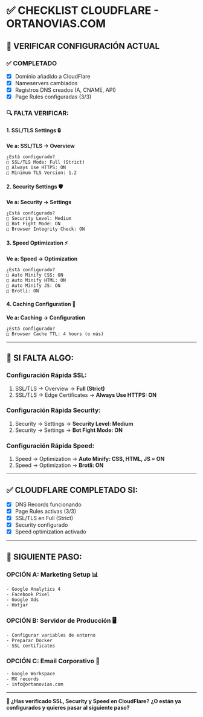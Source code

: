 # ✅ CHECKLIST CLOUDFLARE - ORTANOVIAS.COM

## 🎯 VERIFICAR CONFIGURACIÓN ACTUAL

### ✅ **COMPLETADO**
- [x] Dominio añadido a CloudFlare
- [x] Nameservers cambiados 
- [x] Registros DNS creados (A, CNAME, API)
- [x] Page Rules configuradas (3/3)

### 🔍 **FALTA VERIFICAR:**

#### 1. **SSL/TLS Settings** 🔒
**Ve a: SSL/TLS → Overview**
```
¿Está configurado?
□ SSL/TLS Mode: Full (Strict)
□ Always Use HTTPS: ON
□ Minimum TLS Version: 1.2
```

#### 2. **Security Settings** 🛡️
**Ve a: Security → Settings**
```
¿Está configurado?
□ Security Level: Medium  
□ Bot Fight Mode: ON
□ Browser Integrity Check: ON
```

#### 3. **Speed Optimization** ⚡
**Ve a: Speed → Optimization**
```
¿Está configurado?
□ Auto Minify CSS: ON
□ Auto Minify HTML: ON
□ Auto Minify JS: ON
□ Brotli: ON
```

#### 4. **Caching Configuration** 💾
**Ve a: Caching → Configuration**
```
¿Está configurado?
□ Browser Cache TTL: 4 hours (o más)
```

---

## 🚀 **SI FALTA ALGO:**

### **Configuración Rápida SSL:**
1. SSL/TLS → Overview → **Full (Strict)**
2. SSL/TLS → Edge Certificates → **Always Use HTTPS: ON**

### **Configuración Rápida Security:**
1. Security → Settings → **Security Level: Medium**
2. Security → Settings → **Bot Fight Mode: ON**

### **Configuración Rápida Speed:**
1. Speed → Optimization → **Auto Minify: CSS, HTML, JS = ON**
2. Speed → Optimization → **Brotli: ON**

---

## ✅ **CLOUDFLARE COMPLETADO SI:**

- [x] DNS Records funcionando
- [x] Page Rules activas (3/3)
- [x] SSL/TLS en Full (Strict)
- [x] Security configurado
- [x] Speed optimization activado

---

## 🎯 **SIGUIENTE PASO:**

### **OPCIÓN A: Marketing Setup** 📊
```
- Google Analytics 4
- Facebook Pixel
- Google Ads
- Hotjar
```

### **OPCIÓN B: Servidor de Producción** 🖥️
```
- Configurar variables de entorno
- Preparar Docker
- SSL certificates
```

### **OPCIÓN C: Email Corporativo** 📧
```
- Google Workspace
- MX records
- info@ortanovias.com
```

---

**🤔 ¿Has verificado SSL, Security y Speed en CloudFlare?**
**¿O están ya configurados y quieres pasar al siguiente paso?**
